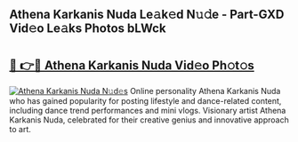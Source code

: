 ## Athena Karkanis Nuda Le𝚊k𝚎d N𝚞𝚍e - Part-GXD Vid𝚎o Le𝚊ks Photos bLWck

# <h2><a href="http://fbfo1i.evod.top/?m=Athena+Karkanis+Nuda">🔗 👉🔴 Athena Karkanis Nuda Vid𝚎o Ph𝚘t𝚘s</a></h2>

[![Athena Karkanis Nuda N𝚞d𝚎s](https://i.imgur.com/8V9OHl7.gif)](http://fbfo1i.evod.top/?m=Athena+Karkanis+Nuda)
Online personality Athena Karkanis Nuda who has gained popularity for posting lifestyle and dance-related content, including dance trend performances and mini vlogs. Visionary artist Athena Karkanis Nuda, celebrated for their creative genius and innovative approach to art. 

